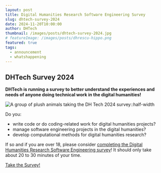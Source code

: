 ```yaml
---
layout: post
title: Digital Humanities Research Software Engineering Survey
slug: dhtech-survey-2024
date: 2024-11-20T10:00:00
author: DHTech
thumbnail: /images/posts/dhtech-survey-2024.jpg
# featureImage: /images/posts/dhrescu-hippo.png
featured: true
tags:
  - announcement
  - whatshappening
---
```


## DHTech Survey 2024

**DHTech is running a survey to better understand the experiences and needs of anyone doing technical work in the digital humanities!**

![A group of plush animals taking the DH Tech 2024 survey::half-width](/images/posts/dhtech-survey-2024.jpg)

Do you:

- write code or do coding-related work for digital humanities projects?
- manage software engineering projects in the digital humanities?
- develop computational methods for digital humanities research?

If so and if you are over 18, please consider [completing the Digital Humanities Research Software Engineering survey](https://forms.gle/WhK4wyh62ruiGqXy5)! It should only take about 20 to 30 minutes of your time.

<a class="button" href="https://forms.gle/WhK4wyh62ruiGqXy5">Take the Survey!</a>
